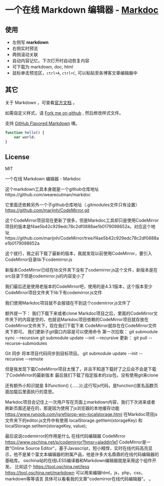# 一个在线 Markdown 编辑器 - [Markdoc](http://weareoutman.github.io/markdoc/)

## 使用

- 左侧写 **markdown**
- 右侧实时预览
- 两侧滚动关联
- 自动内容记忆，下次打开时自动恢复内容
- 可下载为 markdown, doc, html
- 鼠标单击预览区，`ctrl+A`, `ctrl+C`, 可以粘贴至各博客文章编辑器中

## 其它

关于 Markdown ，可查看[官方文档](http://daringfireball.net/projects/markdown/basics) 。

如需自定义样式，请 [Fork me on github](https://github.com/weareoutman/markdoc) ,
然后修改样式文件。

支持 [GitHub Flavored Markdown](https://help.github.com/articles/github-flavored-markdown) 噢。

```javascript
function hello() {
	var world;
}
```

## License

MIT


一个在线 Markdown 编辑器 - Markdoc

这个markdown工具本身就是一个github仓库地址https://github.com/weareoutman/markdoc

它里面还依赖另外一个子github仓库地址（.gitmodules文件只有设置） https://github.com/marijnh/CodeMirror.git

这个CodeMirror项目现在更新了很多，但是Markdoc工具却只是使用CodeMirror项目的版本是f4ae5b42c929edc78c2df0888ae1b0179098652a，对应这个地址https://github.com/marijnh/CodeMirror/tree/f4ae5b42c929edc78c2df0888ae1b0179098652a

这个就行，我之前下载了最新的版本，我就发现以前使用CodeMirror，要引入CodeMirror目录lib下codemirror.js

新版本CodeMirror已经在lib文件夹下没有了codemirror.js这个文件，新版本是在src目录下但是codemirror.js的内容变小了

我们最后还是使用老版本的CodeMirror吧，使用的是4.3.1版本，这个版本至少CodeMirror项目文件夹下lib下有codemirror.js文件

我们使用Markdoc项目就不会报错在不到这个codemirror.js文件了

额外提一下：
我们下载下来或者clone Markdoc项目之后，里面的CodeMirror文件夹下的内容是空的，也就说Markdoc项目依赖的CodeMirror项目就存放在CodeMirror文件夹下，现在我们下载下来
CodeMirror就存在在CodeMirror文件夹下即可。
我们更新子git窗口内容是可以使用命令
第一次拉取：
git submodule sync --recursive
git submodule update --init --recursive
更新：
git pull --recurse-submodules

Git 同步
将本项目代码同步到目标项目。
git submodule update --init --recursive --remote


但是我发现下载CodeMirror项目太慢了，并且不知道下载好了之后会不会是下载了CodeMirror的最新版本
最后我们下载了指定版本的zip包，没有使用git来clone


还有额外小知识就是
$(function() {……});这行写js代码，是function()匿名函数页面加载后里面执行的意思。

Markdoc项目会记住上一次用户写在页面上markdown内容，我们下次进来或者刷新页面还是在的，那是因为使用了js浏览器的本地缓存功能
https://www.runoob.com/jsref/prop-win-localstorage.html
在Markdoc项目js文件夹下的editor.js文件中有使用 localStorage.getItem(storageKey) 和 localStorage.setItem(storageKey, value);

最后说说codemirror的作用是什么
在线代码编辑器 CodeMirror
https://www.oschina.net/p/codemirror?hmsr=aladdin1e1
CodeMirror是一款"Online Source Editor"，基于Javascript，短小精悍，实时在线代码高亮显示，他不是某个富文本编辑器的附属产品，他是许多大名鼎鼎的在线代码编辑器的基础库。
oschina站的在线LESS编译器和Markdown编辑器就是采用这个组件开发。
比如这个 https://tool.oschina.net/less   https://tool.oschina.net/markdown
可以用来编辑html，js，php，css，markdown等等语言
具体可以看看我的文章"codemirror在线代码编辑器"。
。

